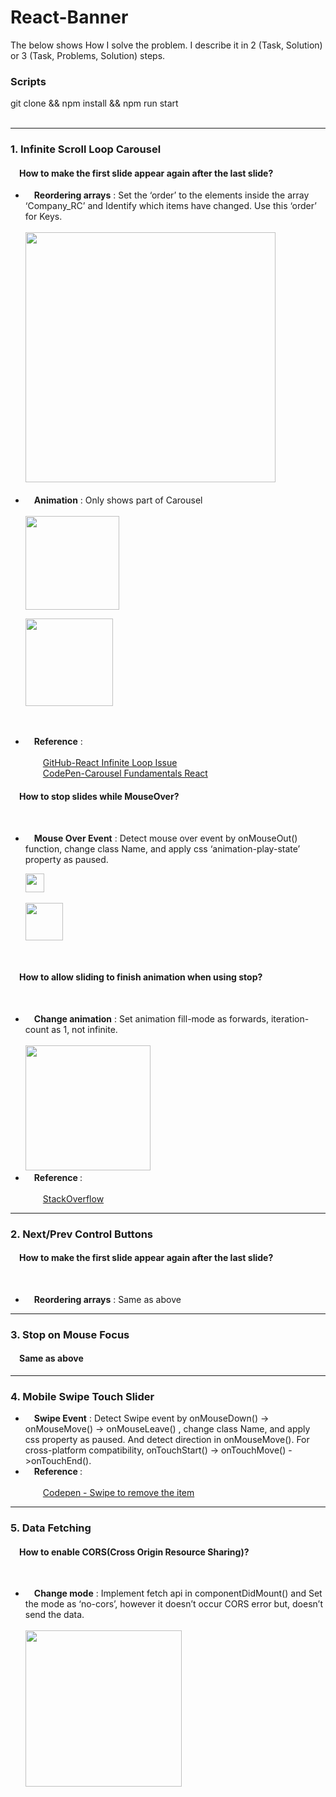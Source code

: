 # React-Banner
The below shows How I solve the problem. I describe it in 2 (Task, Solution) or 3 (Task, Problems, Solution) steps. 
<h3>Scripts</h3>
git clone && npm install && npm run start</br></br>
<hr/>
<h3>1. Infinite Scroll Loop Carousel</h3></hr>
<h4>&emsp;How to make the first slide appear again after the last slide?</h4>
<ul>  
<li>&emsp;<strong>Reordering arrays</strong> : Set the ‘order’ to the elements inside the array ‘Company_RC’ and Identify which items have changed. Use this ‘order’ for Keys.<br/><br/>
<img src="https://user-images.githubusercontent.com/6896920/61291280-0f842000-a809-11e9-9537-cd8d7623d287.png" height="400px"></img>

</li></br>
<li>&emsp;<strong>Animation</strong> : Only shows part of Carousel<br/><br/>
<img src="https://user-images.githubusercontent.com/6896920/61291468-8de0c200-a809-11e9-9d08-a080f401bc24.png" height="150px"></img><br/>

<img src="https://user-images.githubusercontent.com/6896920/61291541-b9fc4300-a809-11e9-87ee-1362afa50592.png" height="140px"></img>
</li></br></br>
<li>&emsp;<strong>Reference</strong>  : </br></br>
&emsp;&emsp;<a target="_blank" href="https://github.com/express-labs/pure-react-carousel/issues/60">GitHub-React Infinite Loop Issue</a></br>
&emsp;&emsp;<a target="_blank" href="https://codepen.io/MattPeck/pen/pZbWjN?editors=0010">CodePen-Carousel Fundamentals React</a>
</li>
</ul>

<h4>&emsp;How to stop slides while MouseOver?</h4></br>
<ul>
<li>&emsp;<strong>Mouse Over Event</strong> : Detect mouse over event by onMouseOut() function, change class Name, and apply css ‘animation-play-state’ property as paused.

<img src="https://user-images.githubusercontent.com/6896920/61291612-f2038600-a809-11e9-9524-8a75d17383e1.png" height="30px"></img><br/><br/>
<img src="https://user-images.githubusercontent.com/6896920/61291682-25461500-a80a-11e9-9e46-b7b02f5fc37b.png" height="60px"></img>
</li></br>
</ul>
<h4>&emsp;How to allow sliding to finish animation when using stop?</h4></br>
<ul>
<li>&emsp;<strong>Change animation</strong> : Set animation fill-mode as forwards, iteration-count as 1, not infinite.<br/><br/>
<img src="https://user-images.githubusercontent.com/6896920/61291800-7a822680-a80a-11e9-9406-5dadac6a2560.png" height="200px"></img>
</li>
<li>&emsp;<strong>Reference </strong>  : </br></br>
&emsp;&emsp;<a target="_blank" href="https://stackoverflow.com/questions/25314215/how-to-allow-slidedown-and-slideup-to-finish-animation-when-using-stop">StackOverflow</a></li>
</ul>
<hr/>
<h3>2. Next/Prev Control Buttons</h3>
<h4>&emsp;How to make the first slide appear again after the last slide?</h4></br>
<ul>
	<li>&emsp;<strong>Reordering arrays</strong> : Same as above </li>
</ul>
<hr/>
<h3>3. Stop on Mouse Focus</h3>
<h4>&emsp;Same as above</h4>
<hr/>
<h3>4. Mobile Swipe Touch Slider</h3>
<ul><li>&emsp;<strong>Swipe Event</strong> : Detect Swipe event by onMouseDown() -> onMouseMove() -> onMouseLeave() , change class Name, and apply css property as paused. And detect direction in onMouseMove(). For cross-platform compatibility, onTouchStart() -> onTouchMove() ->onTouchEnd().</li>		
<li>&emsp;<strong>Reference  </strong>:</br></br>
&emsp;&emsp;<a target="_blank" href="https://codepen.io/swingthing/pen/ZBGBJb/">Codepen - Swipe to remove the item</a></li>
</ul>
<hr/>
<h3>5. Data Fetching</h3>
<h4>&emsp;How to enable CORS(Cross Origin Resource Sharing)?</h4></br>
<ul>
<li>&emsp;<strong>Change mode</strong> : Implement fetch api in componentDidMount() and Set the mode as ‘no-cors’, however it doesn’t occur CORS error but, doesn’t send the data.<br/><br/>
<img src="https://user-images.githubusercontent.com/6896920/61291799-7a822680-a80a-11e9-98b8-147c0db2a277.png" height="250px"></img></li>		
</ul>
